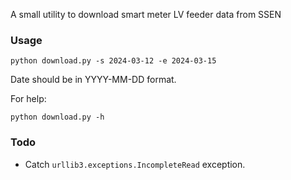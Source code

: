 A small utility to download smart meter LV feeder data from SSEN

### Usage

`python download.py -s 2024-03-12 -e 2024-03-15`

Date should be in YYYY-MM-DD format.

For help:

`python download.py -h`

### Todo
- Catch `urllib3.exceptions.IncompleteRead` exception.